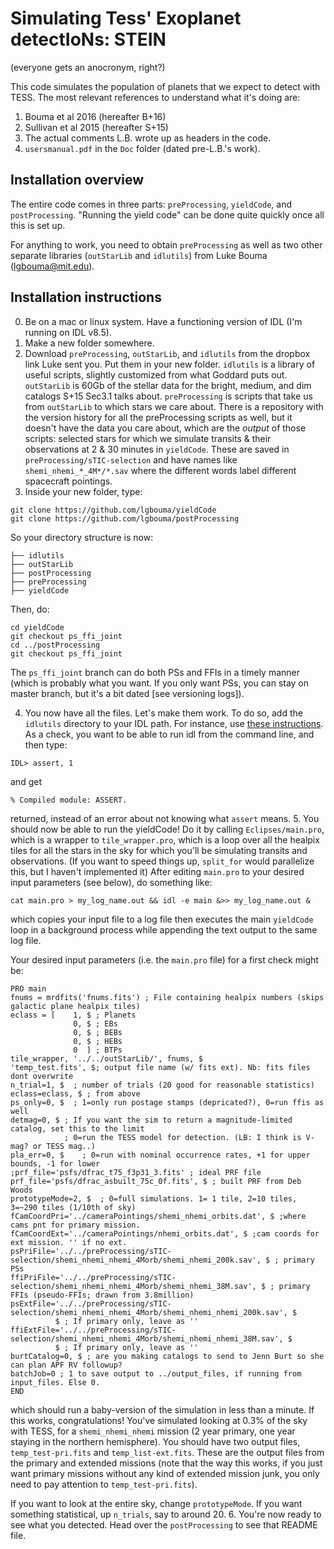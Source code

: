 # Simulating Tess' Exoplanet detectIoNs: STEIN
(everyone gets an anocronym, right?)

This code simulates the population of planets that we expect to detect with TESS.
The most relevant references to understand what it's doing are:
  1. Bouma et al 2016 (hereafter B+16)
  2. Sullivan et al 2015 (hereafter S+15)
  3. The actual comments L.B. wrote up as headers in the code.
  4. `usersmanual.pdf` in the `Doc` folder (dated pre-L.B.'s work).

## Installation overview
The entire code comes in three parts:
`preProcessing`, `yieldCode`, and `postProcessing`.
"Running the yield code" can be done quite quickly once all this is set up. 

For anything to work, you need to obtain `preProcessing` as well as two other separate libraries 
(`outStarLib` and `idlutils`) from Luke Bouma (lgbouma@mit.edu). 

## Installation instructions
0. Be on a mac or linux system. Have a functioning version of IDL (I'm running
    on IDL v8.5).
1. Make a new folder somewhere.
2. Download `preProcessing`, `outStarLib`, and `idlutils` from the dropbox
  link Luke sent you. Put them in your new folder.
  `idlutils` is a library of useful scripts, slightly customized from what Goddard
  puts out.
  `outStarLib` is 60Gb of the stellar data for the bright, medium, and dim
  catalogs S+15 Sec3.1 talks about.
  `preProcessing` is scripts that take us from `outStarLib` to which stars 
  we care about. There is a repository with the version history for all the
  preProcessing scripts as well, but it doesn't have the data you care about, 
  which are the _output_ of those scripts:
  selected stars for which we simulate transits & their observations at 2
  & 30 minutes in `yieldCode`.
  These are saved in `preProcessing/sTIC-selection` and have names like `shemi_nhemi_*_4M*/*.sav`
  where the different words label different spacecraft pointings.
3. Inside your new folder, type:

  ```
  git clone https://github.com/lgbouma/yieldCode
  git clone https://github.com/lgbouma/postProcessing
  ```

  So your directory structure is now:

  ```
  ├── idlutils
  ├── outStarLib
  ├── postProcessing
  ├── preProcessing
  ├── yieldCode
  ```

  Then, do:

  ```
  cd yieldCode
  git checkout ps_ffi_joint
  cd ../postProcessing
  git checkout ps_ffi_joint
  ```

  The `ps_ffi_joint` branch can do both PSs and FFIs in a timely manner (which is
  probably what you want. If you only want PSs, you can stay on master branch, but
  it's a bit dated [see versioning logs]).

4. You now have all the files. Let's make them work.
  To do so, add the `idlutils` directory to your IDL path.
  For instance, use [these instructions](http://slugidl.pbworks.com/w/page/28913708/Adding%20Programs%20to%20Your%20IDL%20Path).
  As a check, you want to be able to run idl from the command line, and then type:

  ```
  IDL> assert, 1
  ```

  and get

  ```
  % Compiled module: ASSERT.
  ```

  returned, instead of an error about not knowing what `assert` means.
5. You should now be able to run the yieldCode!
  Do it by calling `Eclipses/main.pro`, which is a wrapper to `tile_wrapper.pro`, which
  is a loop over all the healpix tiles for all the stars in the sky for which you'll be simulating
  transits and observations.
  (If you want to speed things up, `split_for` would parallelize this, but I haven't implemented it)
  After editing `main.pro` to your desired input parameters (see below), do something like:
  ```
  cat main.pro > my_log_name.out && idl -e main &>> my_log_name.out & 
  ```
  which copies your input file to a log file then executes the main `yieldCode` loop
  in a background process while appending the text output to the same log file.

  Your desired input parameters (i.e. the `main.pro` file) for a first check might be:
  ```
  PRO main
  fnums = mrdfits('fnums.fits') ; File containing healpix numbers (skips galactic plane healpix tiles)
  eclass = [    1, $ ; Planets
                0, $ ; EBs
                0, $ ; BEBs
                0, $ ; HEBs
                0  ] ; BTPs
  tile_wrapper, '../../outStarLib/', fnums, $
  'temp_test.fits', $; output file name (w/ fits ext). Nb: fits files dont overwrite
  n_trial=1, $  ; number of trials (20 good for reasonable statistics)
  eclass=eclass, $ ; from above
  ps_only=0, $  ; 1=only run postage stamps (depricated?), 0=run ffis as well
  detmag=0, $ ; If you want the sim to return a magnitude-limited catalog, set this to the limit
              ; 0=run the TESS model for detection. (LB: I think is V-mag? or TESS mag..)
  pla_err=0, $    ; 0=run with nominal occurrence rates, +1 for upper bounds, -1 for lower
  ;prf_file='psfs/dfrac_t75_f3p31_3.fits' ; ideal PRF file
  prf_file='psfs/dfrac_asbuilt_75c_0f.fits', $ ; built PRF from Deb Woods
  prototypeMode=2, $  ; 0=full simulations. 1= 1 tile, 2=10 tiles, 3=~290 tiles (1/10th of sky)
  fCamCoordPri='../cameraPointings/shemi_nhemi_orbits.dat', $ ;where cams pnt for primary mission.
  fCamCoordExt='../cameraPointings/nhemi_orbits.dat', $ ;cam coords for ext mission. '' if no ext.
  psPriFile='../../preProcessing/sTIC-selection/shemi_nhemi_nhemi_4Morb/shemi_nhemi_200k.sav', $ ; primary PSs
  ffiPriFile='../../preProcessing/sTIC-selection/shemi_nhemi_nhemi_4Morb/shemi_nhemi_38M.sav', $ ; primary FFIs (pseudo-FFIs; drawn from 3.8million)
  psExtFile='../../preProcessing/sTIC-selection/shemi_nhemi_nhemi_4Morb/shemi_nhemi_nhemi_200k.sav', $
            $ ; If primary only, leave as ''
  ffiExtFile='../../preProcessing/sTIC-selection/shemi_nhemi_nhemi_4Morb/shemi_nhemi_nhemi_38M.sav', $
            $ ; If primary only, leave as ''
  burtCatalog=0, $ ; are you making catalogs to send to Jenn Burt so she can plan APF RV followup?
  batchJob=0 ; 1 to save output to ../output_files, if running from input_files. Else 0.
END
  ```
  which should run a baby-version of the simulation in less than a minute.
  If this works, congratulations! You've simulated looking at 0.3% of the sky with TESS, for
  a `shemi_nhemi_nhemi` mission (2 year primary, one year staying in the northern hemisphere).
  You should have two output files, `temp_test-pri.fits` and `temp_list-ext.fits`.
  These are the output files from the primary and extended missions (note that the way this
  works, if you just want primary missions without any kind of extended mission junk,
  you only need to pay attention to `temp_test-pri.fits`).

  If you want to look at the entire sky, change `prototypeMode`.
  If you want something statistical, up `n_trials`, say to around 20.
6. You're now ready to see what you detected. Head over the `postProcessing` to see
  that README file.
